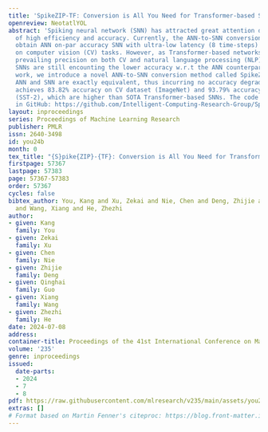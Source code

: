 ```yaml
---
title: 'SpikeZIP-TF: Conversion is All You Need for Transformer-based SNN'
openreview: NeotatlYOL
abstract: 'Spiking neural network (SNN) has attracted great attention due to its characteristic
  of high efficiency and accuracy. Currently, the ANN-to-SNN conversion methods can
  obtain ANN on-par accuracy SNN with ultra-low latency (8 time-steps) in CNN structure
  on computer vision (CV) tasks. However, as Transformer-based networks have achieved
  prevailing precision on both CV and natural language processing (NLP), the Transformer-based
  SNNs are still encounting the lower accuracy w.r.t the ANN counterparts. In this
  work, we introduce a novel ANN-to-SNN conversion method called SpikeZIP-TF, where
  ANN and SNN are exactly equivalent, thus incurring no accuracy degradation. SpikeZIP-TF
  achieves 83.82% accuracy on CV dataset (ImageNet) and 93.79% accuracy on NLP dataset
  (SST-2), which are higher than SOTA Transformer-based SNNs. The code is available
  in GitHub: https://github.com/Intelligent-Computing-Research-Group/SpikeZIP_transformer'
layout: inproceedings
series: Proceedings of Machine Learning Research
publisher: PMLR
issn: 2640-3498
id: you24b
month: 0
tex_title: "{S}pike{ZIP}-{TF}: Conversion is All You Need for Transformer-based {SNN}"
firstpage: 57367
lastpage: 57383
page: 57367-57383
order: 57367
cycles: false
bibtex_author: You, Kang and Xu, Zekai and Nie, Chen and Deng, Zhijie and Guo, Qinghai
  and Wang, Xiang and He, Zhezhi
author:
- given: Kang
  family: You
- given: Zekai
  family: Xu
- given: Chen
  family: Nie
- given: Zhijie
  family: Deng
- given: Qinghai
  family: Guo
- given: Xiang
  family: Wang
- given: Zhezhi
  family: He
date: 2024-07-08
address:
container-title: Proceedings of the 41st International Conference on Machine Learning
volume: '235'
genre: inproceedings
issued:
  date-parts:
  - 2024
  - 7
  - 8
pdf: https://raw.githubusercontent.com/mlresearch/v235/main/assets/you24b/you24b.pdf
extras: []
# Format based on Martin Fenner's citeproc: https://blog.front-matter.io/posts/citeproc-yaml-for-bibliographies/
---
```

